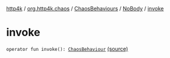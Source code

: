 [http4k](../../../index.md) / [org.http4k.chaos](../../index.md) / [ChaosBehaviours](../index.md) / [NoBody](index.md) / [invoke](./invoke.md)

# invoke

`operator fun invoke(): `[`ChaosBehaviour`](../../-chaos-behaviour.md) [(source)](https://github.com/http4k/http4k/blob/master/http4k-testing-chaos/src/main/kotlin/org/http4k/chaos/ChaosBehaviours.kt#L80)